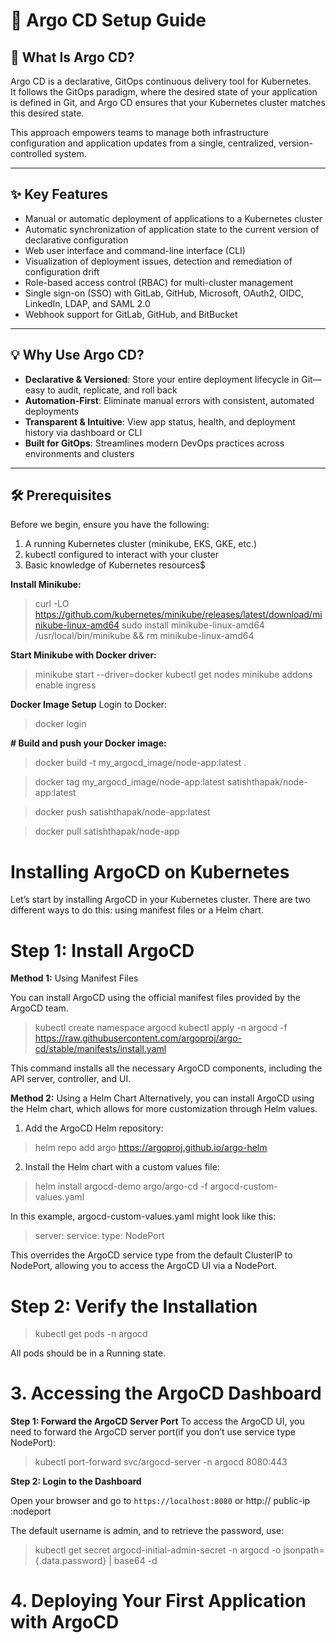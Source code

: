 # 🚀 Argo CD Setup Guide

## 📌 What Is Argo CD?

Argo CD is a declarative, GitOps continuous delivery tool for Kubernetes.  
It follows the GitOps paradigm, where the desired state of your application is defined in Git, and Argo CD ensures that your Kubernetes cluster matches this desired state.

This approach empowers teams to manage both infrastructure configuration and application updates from a single, centralized, version-controlled system.

---

## ✨ Key Features

- Manual or automatic deployment of applications to a Kubernetes cluster  
- Automatic synchronization of application state to the current version of declarative configuration  
- Web user interface and command-line interface (CLI)  
- Visualization of deployment issues, detection and remediation of configuration drift  
- Role-based access control (RBAC) for multi-cluster management  
- Single sign-on (SSO) with GitLab, GitHub, Microsoft, OAuth2, OIDC, LinkedIn, LDAP, and SAML 2.0  
- Webhook support for GitLab, GitHub, and BitBucket  

---

## 💡 Why Use Argo CD?

- **Declarative & Versioned**: Store your entire deployment lifecycle in Git—easy to audit, replicate, and roll back  
- **Automation-First**: Eliminate manual errors with consistent, automated deployments  
- **Transparent & Intuitive**: View app status, health, and deployment history via dashboard or CLI  
- **Built for GitOps**: Streamlines modern DevOps practices across environments and clusters  

---

## 🛠️ Prerequisites

Before we begin, ensure you have the following:

1. A running Kubernetes cluster (minikube, EKS, GKE, etc.)
2. kubectl configured to interact with your cluster
3. Basic knowledge of Kubernetes resources$

**Install Minikube:**
> curl -LO https://github.com/kubernetes/minikube/releases/latest/download/minikube-linux-amd64
> sudo install minikube-linux-amd64 /usr/local/bin/minikube && rm minikube-linux-amd64

**Start Minikube with Docker driver:**
> minikube start --driver=docker
> kubectl get nodes
> minikube addons enable ingress

**Docker Image Setup**
Login to Docker: 
> docker login

**# Build and push your Docker image:**

> docker build -t my_argocd_image/node-app:latest .

> docker tag my_argocd_image/node-app:latest satishthapak/node-app:latest

> docker push satishthapak/node-app:latest

> docker pull satishthapak/node-app


# Installing ArgoCD on Kubernetes
Let’s start by installing ArgoCD in your Kubernetes cluster. There are two different ways to do this: using manifest files or a Helm chart.

# Step 1: Install ArgoCD
**Method 1:** Using Manifest Files

You can install ArgoCD using the official manifest files provided by the ArgoCD team.
> kubectl create namespace argocd
> kubectl apply -n argocd -f https://raw.githubusercontent.com/argoproj/argo-cd/stable/manifests/install.yaml

This command installs all the necessary ArgoCD components, including the API server, controller, and UI.

**Method 2:** Using a Helm Chart
Alternatively, you can install ArgoCD using the Helm chart, which allows for more customization through Helm values.

1. Add the ArgoCD Helm repository:
> helm repo add argo https://argoproj.github.io/argo-helm

2. Install the Helm chart with a custom values file:
> helm install argocd-demo argo/argo-cd -f argocd-custom-values.yaml

In this example, argocd-custom-values.yaml might look like this:
> server:
>   service:
>     type: NodePort

This overrides the ArgoCD service type from the default ClusterIP to NodePort, allowing you to access the ArgoCD UI via a NodePort.

# Step 2: Verify the Installation
> kubectl get pods -n argocd

All pods should be in a Running state.


# 3. Accessing the ArgoCD Dashboard

**Step 1: Forward the ArgoCD Server Port**
To access the ArgoCD UI, you need to forward the ArgoCD server port(if you don’t use service type NodePort):

> kubectl port-forward svc/argocd-server -n argocd 8080:443

**Step 2: Login to the Dashboard**

Open your browser and go to `https://localhost:8080` or http:// public-ip :nodeport


The default username is admin, and to retrieve the password, use:
> kubectl get secret argocd-initial-admin-secret -n argocd -o jsonpath={.data.password} | base64 -d


# 4. Deploying Your First Application with ArgoCD
